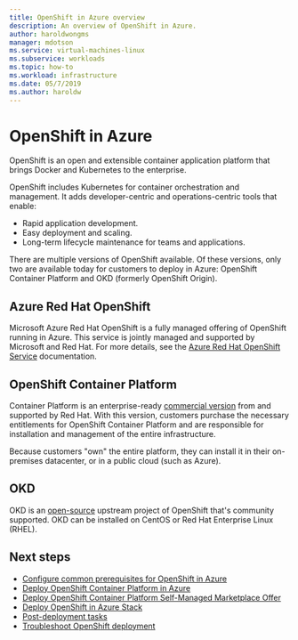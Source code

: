 ```yaml
---
title: OpenShift in Azure overview 
description: An overview of OpenShift in Azure.
author: haroldwongms
manager: mdotson
ms.service: virtual-machines-linux
ms.subservice: workloads
ms.topic: how-to
ms.workload: infrastructure
ms.date: 05/7/2019
ms.author: haroldw
---
```


# OpenShift in Azure

OpenShift is an open and extensible container application platform that brings Docker and Kubernetes to the enterprise.  

OpenShift includes Kubernetes for container orchestration and management. It adds developer-centric and operations-centric tools that enable:

- Rapid application development.
- Easy deployment and scaling.
- Long-term lifecycle maintenance for teams and applications.

There are multiple versions of OpenShift available.  Of these versions, only two are available today for customers to deploy in Azure: OpenShift Container Platform and OKD (formerly OpenShift Origin).

## Azure Red Hat OpenShift

Microsoft Azure Red Hat OpenShift is a fully managed offering of OpenShift running in Azure. This service is jointly managed and supported by Microsoft and Red Hat. For more details, see the [Azure Red Hat OpenShift Service](../../openshift/index.yml) documentation.

## OpenShift Container Platform

Container Platform is an enterprise-ready [commercial version](https://www.openshift.com) from and supported by Red Hat. With this version, customers purchase the necessary entitlements for OpenShift Container Platform and are responsible for installation and management of the entire infrastructure.

Because customers "own" the entire platform, they can install it in their on-premises datacenter, or in a public cloud (such as Azure).

## OKD

OKD is an [open-source](https://www.okd.io/) upstream project of OpenShift that's community supported. OKD can be installed on CentOS or Red Hat Enterprise Linux (RHEL).

## Next steps

- [Configure common prerequisites for OpenShift in Azure](./openshift-container-platform-3x-prerequisites.md)
- [Deploy OpenShift Container Platform in Azure](./openshift-container-platform-3x.md)
- [Deploy OpenShift Container Platform Self-Managed Marketplace Offer](./openshift-container-platform-3x-marketplace-self-managed.md)
- [Deploy OpenShift in Azure Stack](./openshift-azure-stack.md)
- [Post-deployment tasks](./openshift-container-platform-3x-post-deployment.md)
- [Troubleshoot OpenShift deployment](./openshift-container-platform-3x-troubleshooting.md)
